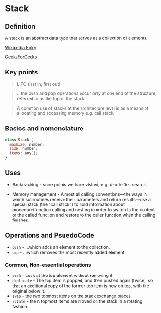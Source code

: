 # Stack

## Definition

A stack is an abstract data type that serves as a collection of elements.

[Wikipedia Entry](<https://en.wikipedia.org/wiki/Stack_(abstract_data_type)>)

[GeeksForGeeks](https://www.geeksforgeeks.org/stack-data-structure/)

## Key points

> LIFO (last in, first out)

> ...the push and pop operations occur only at one end of the structure, referred to as the top of the stack.

> A common use of stacks at the architecture level is as a means of allocating and accessing memory e.g. call stack.

## Basics and nomenclature

```js
class Stack {
  maxSize: number;
  size: number;
  items: any[];
}
```

## Uses

- Backtracking - store points we have visited, e.g. depth-first search.

- Memory management - Almost all calling conventions‍—‌the ways in which subroutines receive their parameters and return results‍—‌use a special stack (the "call stack") to hold information about procedure/function calling and nesting in order to switch to the context of the called function and restore to the caller function when the calling finishes.

## Operations and PsuedoCode

- `push` - ...which adds an element to the collection.
- `pop` - ...which removes the most recently added element.

### Common, Non-essential operations

- `peek` - Look at the top element without removing it.
- `duplicate` - The top item is popped, and then pushed again (twice), so that an additional copy of the former top item is now on top, with the original below it.
- `swap` - the two topmost items on the stack exchange places.
- `rotate` - the n topmost items are moved on the stack in a rotating fashion.
